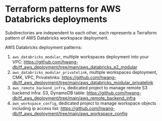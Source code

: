 # Terraform patterns for AWS Databricks deployments

Subdirectories are independent to each other, each represents a Terraform pattern of AWS Databricks workspace deployment.

AWS Databricks deployment patterns:
1. `aws_databricks_modular`, multiple workspaces deployment into your VPC: https://github.com/hwang-db/tf_aws_deployment/tree/main/aws_databricks_e2_modular
2. `aws_databricks_modular_privatelink`, multiple workspaces deployment, CMK, VPC, Privatelinks: https://github.com/hwang-db/tf_aws_deployment/tree/main/aws_databricks_modular_privatelink
3. `aws_remote_backend_infra`, dedicated project to manage remote S3 backend infra: S3, DynamoDB table: https://github.com/hwang-db/tf_aws_deployment/tree/main/aws_remote_backend_infra
4. `aws_workspace_config`, dedicated project to manage workspace objects including ip access list: https://github.com/hwang-db/tf_aws_deployment/tree/main/aws_workspace_config